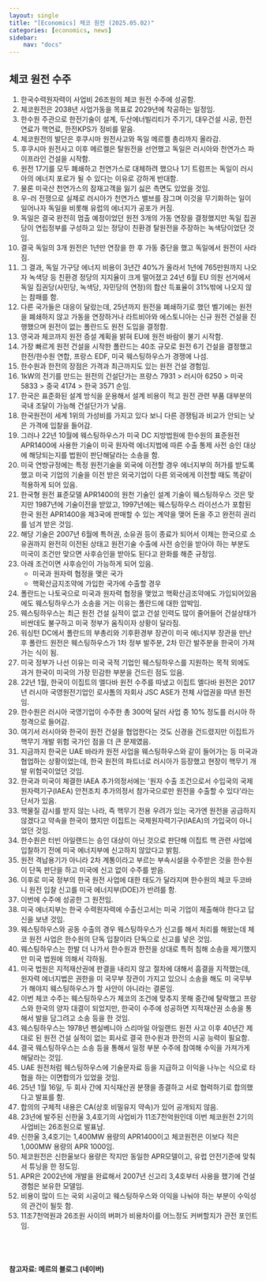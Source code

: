 ```yaml
---
layout: single
title: "[Economics] 체코 원전 (2025.05.02)"
categories: [economics, news]
sidebar:
    nav: "docs"
---
```


## 체코 원전 수주
1. 한국수력원자력이 사업비 26조원의 체코 원전 수주에 성공함.
1. 체코원전은 2038년 사업가동을 목표로 2029년에 착공하는 일정임.
1. 한수원 주관으로 한전기술이 설계, 두산에너빌리티가 주기기, 대우건설 시공, 한전연료가 핵연료, 한전KPS가 정비를 맡음.
1. 체코원전의 발단은 후쿠시마 원전사고와 독일 메르켈 총리까지 올라감.
1. 후쿠시마 원전사고 이후 메르켈은 탈원전을 선언했고 독일은 러시아와 천연가스 파이프라인 건설을 시작함.
1. 원전 17기를 모두 폐쇄하고 천연가스로 대체하려 했으나 1기 트럼프는 독일이 러시아의 에너지 포로가 될 수 있다는 이유로 강하게 반대함.
1. 물론 미국산 천연가스의 잠재고객을 잃기 싫은 측면도 있었을 것임.
1. 우-러 전쟁으로 실제로 러시아가 천연가스 밸브를 잠그며 이것을 무기화하는 일이 일어나자 독일을 비롯해 유럽의 에너지가 공포가 커짐.
1. 독일은 결국 완전히 멈출 예정이었던 원전 3개의 가동 연장을 결정했지만 독일 집권당이 연립정부를 구성하고 있는 정당이 친환경 탈원전을 주장하는 녹색당이었단 것임.
1. 결국 독일의 3개 원전은 1년만 연장을 한 후 가동 중단을 했고 독일에서 원전이 사라짐.
1. 그 결과, 독일 가구당 에너지 비용이 3년간 40%가 올라서 1년에 765만원까지 나오자 녹색당 등 친환경 정당의 지지율이 크게 떨어졌고 24년 6월 EU 의원 선거에서 독일 집권당(사민당, 녹색당, 자민당의 연정)의 합산 득표율이 31%밖에 나오지 않는 참패를 함.
1. 다른 국가들은 대응이 달랐는데, 25년까지 원전을 폐쇄하기로 했던 벨기에는 원전을 폐쇄하지 않고 가동을 연장하거나 라트비아와 에스토니아는 신규 원전 건설을 진행했으며 원전이 없는 폴란드도 원전 도입을 결정함.
1. 영국과 체코까지 원전 증설 계획을 밝혀 EU에 원전 바람이 불기 시작함.
1. 가장 빠르게 원전 건설을 시작한 폴란드는 40조 규모로 원전 6기 건설을 결정했고 한전/한수원 연합, 프랑스 EDF, 미국 웨스팅하우스가 경쟁에 나섬.
1. 한수원과 한전의 장점은 가격과 최근까지도 있는 원전 건설 경험임.
1. 1kW의 전기를 만드는 원전의 건설단가는 프랑스 7931 > 러시아 6250 > 미국 5833 > 중국 4174 > 한국 3571 순임.
1. 한국은 표준화된 설계 방식을 운용해서 설계 비용이 적고 원전 관련 부품 대부분의 국내 조달이 가능해 건설단가가 낮음.
1. 한국원전이 세계 1위의 가성비를 가지고 있다 보니 다른 경쟁팀과 비교가 안되는 낮은 가격에 입찰을 들어감.
1. 그러나 22년 10월에 웨스팅하우스가 미국 DC 지방법원에 한수원의 표준원전 APR1400에 사용한 기술이 미국 원자력 에너지법에 따른 수출 통제 사전 승인 대상에 해당되는지를 법원이 판단해달라는 소송을 함.
1. 미국 연방규정에는 특정 원전기술을 외국에 이전할 경우 에너지부의 허가를 받도록 했고 미국 기업의 기술을 이전 받은 외국기업이 다른 외국에게 이전할 때도 똑같이 적용하게 되어 있음.
1. 한국형 원전 표준모델 APR1400의 원천 기술인 설계 기술이 웨스팅하우스 것은 맞지만 1987년에 기술이전을 받았고, 1997년에는 웨스팅하우스 라이선스가 포함된 한국 원전 APR1400을 제3국에 판매할 수 있는 계약을 맺어 돈을 주고 완전히 권리를 넘겨 받은 것임.
1. 해당 기술은 2007년 6월에 특허권, 소유권 등이 종료가 되어서 이제는 한국으로 소유권까지 완전히 이전된 상태고 원전기술 수출에 사전 승인을 받아야 하는 부분도 미국이 조건만 맞으면 사후승인을 받아도 된다고 완화를 해준 규정임.
1. 아래 조건이면 사후승인이 가능하게 되어 있음.
    - 미국과 원자력 협정을 맺은 국가
    - 핵확산금지조약에 가입한 국가에 수출할 경우
1. 폴란드는 나토국으로 미국과 원자력 협정을 맺었고 핵확산금조약에도 가입되어있음에도 웨스팅하우스가 소송을 거는 이유는 폴란드에 대한 압박임.
1. 웨스팅하우스는 최근 원전 건설 실적이 없고 건설 인력도 많이 줄어들어 건설상태가 비싼데도 불구하고 미국 정부가 움직이자 상황이 달라짐.
1. 워싱턴 DC에서 폴란드의 부총리와 기후환경부 장관이 미국 에너지부 장관을 만난 후 폴란드 원전은 웨스팅하우스가 1차 정부 발주분, 2차 민간 발주분을 한국이 가져가는 식이 됨.
1. 미국 정부가 나선 이유는 미국 국적 기업인 웨스팅하우스를 지원하는 목적 외에도 과거 한국이 미국의 가장 민감한 부분을 건드린 점도 있음.
1. 22년 1월, 한국이 이집트의 엘다바 원전 수주를 따냈고 이집트 엘다바 원전은 2017년 러시아 국영원전기업인 로사톰의 자회사 JSC ASE가 전체 사업권을 따낸 원전임.
1. 한수원은 러시아 국영기업이 수주한 총 300억 달러 사업 중 10% 정도를 러시아 하청격으로 들어감.
1. 여기서 러시아와 한국이 원전 건설을 협업한다는 것도 신경을 건드렸지만 이집트가 핵무기 개발 위험 국가인 점을 더 큰 문제였음.
1. 지금까지 한국은 UAE 바라카 원전 사업을 웨스팅하우스와 같이 들어가는 등 미국과 협업하는 상황이었는데, 한국 원전의 파트너로 러시아가 등장했고 현장이 핵무기 개발 위험국이었던 것임.
1. 한국과 미국이 체결한 IAEA 추가의정서에는 '원자 수출 조건으로서 수입국의 국제원자력기구(IAEA) 안전조치 추가의정서 참가국으로만 원전을 수출할 수 있다'라는 단서가 있음.
1. 핵물질 감시를 받지 않는 나라, 즉 핵무기 전용 우려가 있는 국가엔 원전을 공급하지 않겠다고 약속을 한국이 했지만 이집트는 국제원자력기구(IAEA)의 가입국이 아니었던 것임.
1. 한수원은 터빈 아일랜드는 승인 대상이 아닌 것으로 판단해 이집트 핵 관련 사업에 입찰하기 전에 미국 에너지부에 신고하지 않았다고 밝힘.
1. 원전 격납용기가 아니라 2차 계통이라고 부르는 부속시설을 수주받은 것을 한수원이 단독 판단을 하고 미국에 신고 없이 수주를 받음.
1. 이후로 미국 정부의 한국 원전 사업에 대한 태도가 달라지며 한수원의 체코 두코바니 원전 입찰 신고를 미국 에너지부(DOE)가 반려를 함.
1. 이번에 수주에 성공한 그 원전임.
1. 미국 에너지부는 한국 수력원자력에 수출신고서는 미국 기업이 제출해야 한다고 답신을 보낸 것임.
1. 웨스팅하우스와 공동 수출의 경우 웨스팅하우스가 신고를 해서 처리를 해왔는데 체코 원전 사업은 한수원의 단독 입찰이라 단독으로 신고를 넣은 것임.
1. 웨스팅하우스는 한발 더 나가서 한수원과 한전을 상대로 특허 침해 소송을 제기했지만 미국 법원에 의해서 각하됨.
1. 미국 법원은 지적재산권에 판결을 내리지 않고 절차에 대해서 흠결을 지적했는데, 원자력 에너지법은 권한을 미 국무부 장관이 가지고 있으니 소송을 해도 미 국무부가 해야지 웨스팅하우스가 할 사안이 아니라는 결론임.
1. 이번 체코 수주는 웨스팅하우스가 체코의 조건에 맞추지 못해 중간에 탈락했고 프랑스와 한국의 양자 대결이 되었지만, 한국이 수주에 성공하면 지적재산권 소송을 통해서 발을 담그려고 소송 등을 한 것임.
1. 웨스팅하우스는 1978년 펜실베니아 스리마일 아일랜드 원전 사고 이후 40년간 제대로 된 원전 건설 실적이 없는 회사로 결국 한수원과 한전의 시공 능력이 필요함.
1. 결국 웨스팅하우스는 소송 등을 통해서 일정 부분 수주에 참여해 수익을 가져가게 해달라는 것임.
1. UAE 원전처럼 웨스팅하우스에 기술문자료 등을 지급하고 이익을 나누는 식으로 타협을 하는 이면합의가 있었을 것임.
1. 25년 1월 16일, 두 회사 간에 지식재산권 분쟁을 종결하고 서로 협력하기로 합의했다고 발표를 함.
1. 합의의 구체적 내용은 CA(상호 비밀유지 약속)가 있어 공개되지 않음.
1. 23년에 발주된 신한울 3,4호기의 사업비가 11조7천억원인데 이번 체코원전 2기의 사업비는 26조원으로 발표남.
1. 신한울 3,4호기는 1,400MW 용량의 APR1400이고 체코원전은 이보다 적은 1,000MW 용량의 APR 1000임.
1. 체코원전은 신한울보다 용량은 작지만 동일한 APR모델이고, 유럽 안전기준에 맞춰서 튜닝을 한 정도임.
1. APR은 2002년에 개발을 완료해서 2007년 신고리 3,4호부터 사용을 했기에 건설경험은 보유한 모델임.
1. 비용이 많이 드는 국외 시공이고 웨스팅하우스와 이익을 나눠야 하는 부분이 수익성의 관건이 될듯 함.
1. 11조7천억원과 26조원 사이의 버퍼가 비용차이를 어느정도 커버할지가 관전 포인트임.



<br/>
<br/>

#### 참고자료: 메르의 블로그 (네이버)